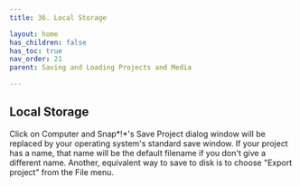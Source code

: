 ```yaml
---
title: 36. Local Storage

layout: home
has_children: false
has_toc: true
nav_order: 21
parent: Saving and Loading Projects and Media

---
```


Local Storage
-------------

Click on Computer and Snap*!*'s Save Project dialog window will be
replaced by your operating system's standard save window. If your
project has a name, that name will be the default filename if you don't
give a different name. Another, equivalent way to save to disk is to
choose "Export project" from the File menu.

